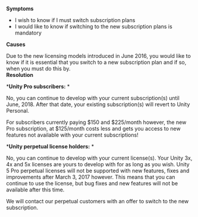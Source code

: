 
        

**Symptoms** 

*   I wish to know if I must switch subscription plans
*   I would like to know if switching to the new subscription plans is mandatory

**Causes** 

Due to the new licensing models introduced in June 2016, you would like to know if it is essential that you switch to a new subscription plan and if so, when you must do this by.  
**Resolution** 

***Unity Pro subscribers:** * 

No, you can continue to develop with your current subscription(s) until June, 2018. After that date, your existing subscription(s) will revert to Unity Personal.

For subscribers currently paying \$150 and \$225/month however, the new Pro subscription, at \$125/month costs less and gets you access to new features not available with your current subscriptions!

***Unity perpetual license holders:** * 

No, you can continue to develop with your current license(s). Your Unity 3x, 4x and 5x licenses are yours to develop with for as long as you wish. Unity 5 Pro perpetual licenses will not be supported with new features, fixes and improvements after March 3, 2017 however. This means that you can continue to use the license, but bug fixes and new features will not be available after this time.

We will contact our perpetual customers with an offer to switch to the new subscription.

      